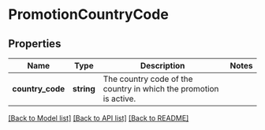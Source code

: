 # PromotionCountryCode

## Properties
Name | Type | Description | Notes
------------ | ------------- | ------------- | -------------
**country_code** | **string** | The country code of the country in which the promotion is active. | 

[[Back to Model list]](../../README.md#documentation-for-models) [[Back to API list]](../../README.md#documentation-for-api-endpoints) [[Back to README]](../../README.md)

